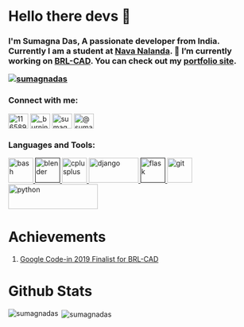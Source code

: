 # Hello there devs 👋
<bold><h3>I'm Sumagna Das, A passionate developer from India. Currently I am a student at <a href="navanalanda.org.in">Nava Nalanda</a>. 🔭 I’m currently working on <a href='https://GitHub.com/BRL-CAD/brlcad/'>BRL-CAD</a>. You can check out my <a href="https://sumagnadas.github.io">portfolio site</a>.</bold>

<p align="left"> <a href="https://github.com/ryo-ma/github-profile-trophy"><img src="https://github-profile-trophy.vercel.app/?username=sumagnadas" alt="sumagnadas" /></a> </p> 

<p align="left">
<h3 align="left">Connect with me:</h3>
<a href="https://stackoverflow.com/users/11658915" target="blank"><img align="center" src="https://cdn.jsdelivr.net/npm/simple-icons@3.0.1/icons/stackoverflow.svg" alt="11658915" height="30" width="40" /></a>
<a href="https://instagram.com/_burningphoenix" target="blank"><img align="center" src="https://cdn.jsdelivr.net/npm/simple-icons@3.0.1/icons/instagram.svg" alt="_burningphoenix" height="30" width="40" /></a>
<a href="https://www.codechef.com/users/sumagna_das" target="blank"><img align="center" src="https://cdn.jsdelivr.net/npm/simple-icons@3.1.0/icons/codechef.svg" alt="sumagna_das" height="30" width="40" /></a>
<a href="https://www.hackerearth.com/@sumagnadas" target="blank"><img align="center" src="https://cdn.jsdelivr.net/npm/simple-icons@3.0.1/icons/hackerearth.svg" alt="@sumagnadas" height="30" width="40" /></a>
</p>

<h3 align="left">Languages and Tools:</h3>
<p align="left"> <a href="https://www.gnu.org/software/bash/" target="_blank"> <img src="https://www.vectorlogo.zone/logos/gnu_bash/gnu_bash-icon.svg" alt="bash" width="50" height="50"/> </a> <a href="" target="_blank"> <img src="https://download.blender.org/branding/community/blender_community_badge_white.svg" alt="blender" width="50" height="50"/> </a> <a href="https://isocpp.org/" target="_blank"> <img src="https://raw.githubusercontent.com/isocpp/logos/master/cpp_logo.png" alt="cplusplus" width="50" height="50"/> </a> <a href="https://www.djangoproject.com/" target="_blank"> <img src="https://static.djangoproject.com/img/logos/django-logo-negative.svg" alt="django" width="100" height="50"/> </a> <a href="" target="_blank"> <img src="https://www.vectorlogo.zone/logos/pocoo_flask/pocoo_flask-icon.svg" alt="flask" width="50" height="50"/> </a> <a href="https://git-scm.com/" target="_blank"> <img src="https://www.vectorlogo.zone/logos/git-scm/git-scm-icon.svg" alt="git" width="50" height="50"/> </a>  </a> <a href="https://www.python.org" target="_blank"> <img src="https://www.python.org/static/community_logos/python-logo-generic.svg" alt="python" width="179.718875502" height="50"/> </a> </p>

# Achievements
1) <a href="https://drive.google.com/file/d/1oCkeOnSbUfftmTuPfJUq44iWCRQ-UqUN/view?usp=sharing">Google Code-in 2019 Finalist for BRL-CAD</a>

# Github Stats
<p><img align="left" src="https://github-readme-stats.vercel.app/api/top-langs/?username=sumagnadas&layout=compact" alt="sumagnadas" /></p>

<p>&nbsp;<img align="center" src="https://github-readme-stats.vercel.app/api?username=sumagnadas&show_icons=true" alt="sumagnadas" /></p>


